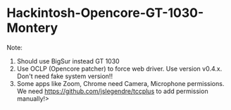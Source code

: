 # Hackintosh-Opencore-GT-1030-Montery

Note:
1. Should use BigSur instead GT 1030
2. Use OCLP (Opencore patcher) to force web driver. Use version v0.4.x. Don't need fake system version!!
3. Some apps like Zoom, Chrome need Camera, Microphone permissions. We need https://github.com/jslegendre/tccplus to add permission manually!>
